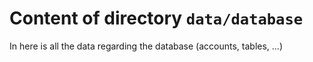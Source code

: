 # Content of directory `data/database`

In here is all the data regarding the database (accounts, tables, ...)
